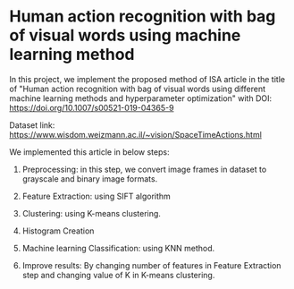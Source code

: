# Human action recognition with bag of visual words using machine learning method
In this project, we implement the proposed method of ISA article in the title of "Human action recognition with bag of visual words using different machine learning methods and hyperparameter optimization" with DOI: https://doi.org/10.1007/s00521-019-04365-9 

Dataset link: https://www.wisdom.weizmann.ac.il/~vision/SpaceTimeActions.html 

We implemented this article in below steps:

1. Preprocessing: in this step, we convert image frames in dataset to grayscale and binary image formats.

2. Feature Extraction: using SIFT algorithm

3. Clustering: using K-means clustering.

4. Histogram Creation

5. Machine learning Classification: using KNN method.

6. Improve results: By changing number of features in Feature Extraction step and changing value of K in K-means clustering.

